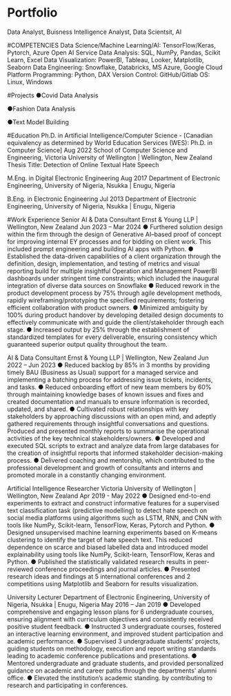 # Portfolio
Data Analyst, Buisness Intelligence Analyst, Data Scientsit, AI

#COMPETENCIES
Data Science/Machine Learning/AI: TensorFlow/Keras, Pytorch, Azure Open AI Service
Data Analysis: SQL, NumPy, Pandas, Scikit Learn, Excel
Data Visualization: PowerBI, Tableau, Looker, Matplotlib, Seaborn
Data Engineering: Snowflake, Databricks, MS Azure, Google Cloud Platform
Programming: Python, DAX
Version Control: GitHub/Gitlab
OS: Linux, Windows

#Projects
●Covid Data Analysis

●Fashion Data Analysis

●Text Model Building


#Education
Ph.D. in Artificial Intelligence/Computer Science - [Canadian equivalency as determined by World Education Services (WES):  Ph.D. in Computer Science]	Aug 2022
School of Computer Science and Engineering, Victoria University of Wellington | Wellington, New Zealand
Thesis Title: Detection of Online Textual Hate Speech

M.Eng. in Digital Electronic Engineering 	Aug 2017
Department of Electronic Engineering, University of Nigeria, Nsukka | Enugu, Nigeria

B.Eng. in Electronic Engineering 	Jul 2013
Department of Electronic Engineering, University of Nigeria, Nsukka | Enugu, Nigeria 


#Work Experience
Senior AI & Data Consultant
Ernst & Young LLP | Wellington, New Zealand	Jun 2023 – Mar 2024
●	Furthered solution design within the firm through the design of Generative AI–based proof of concept for improving internal EY processes and for bidding on client work. This included prompt engineering and building AI apps with Python.
●	Established the data-driven capabilities of a client organization through the definition, design, implementation, and testing of metrics and visual reporting build for multiple insightful Operation and Management PowerBI dashboards under stringent time constraints; which included the inaugural integration of diverse data sources on Snowflake
●	Reduced rework in the product development process by 75% through agile development methods, rapidly wireframing/prototyping the specified requirements; fostering efficient collaboration with product owners.
●	Minimized ambiguity by 100% during product handover by developing detailed design documents to effectively communicate with and guide the client/stakeholder through each stage.
●	Increased output by 25% through the establishment of standardized templates for every deliverable, ensuring consistency which guaranteed superior output quality throughout the team.

AI & Data Consultant
Ernst & Young LLP | Wellington, New Zealand	Jun 2022 – Jun 2023
●	Reduced backlog by 85% in 3 months by providing timely BAU (Business as Usual) support for a managed service and implementing a batching process for addressing issue tickets, incidents, and tasks.
●	Reduced onboarding effort of new team members by 60% through maintaining knowledge bases of known issues and fixes and created documentation and manuals to ensure information is recorded, updated, and shared.
●	Cultivated robust relationships with key stakeholders by approaching discussions with an open mind, and adeptly gathered requirements through insightful conversations and questions. Produced and presented monthly reports to summarise the operational activities of the key technical stakeholders/owners. 
●	Developed and executed SQL scripts to extract and analyze data from large databases for the creation of insightful reports that informed stakeholder decision-making process.
●	Delivered coaching and mentorship, which contributed to the professional development and growth of consultants and interns and promoted morale in a constantly changing environment. 


Artificial Intelligence Researcher 
Victoria University of Wellington | Wellington, New Zealand 	Apr 2019 - May 2022
●	Designed end-to-end experiments to extract and construct informative features for a supervised text classification task (predictive modelling) to detect hate speech on social media platforms using algorithms such as LSTM, RNN, and CNN with tools like NumPy, Scikit-learn, TensorFlow, Keras, Pytorch and Python.
●	Designed unsupervised machine learning experiments based on K-means clustering to identify the target of hate speech text. This reduced dependence on scarce and biased labelled data and introduced model explainability using tools like NumPy, Scikit-learn, TensorFlow, Keras and Python.
●	Published the statistically validated research results in peer-reviewed conference proceedings and journal articles.
●	Presented research ideas and findings at 5 international conferences and 2 competitions using Matplotlib and Seaborn for results visualization.

University Lecturer
Department of Electronic Engineering, University of Nigeria, Nsukka | Enugu, Nigeria	May 2016 – Jan 2019
●	Developed comprehensive and engaging lesson plans for 6 undergraduate courses, ensuring alignment with curriculum objectives and consistently received positive student feedback.
●	Instructed 3 undergraduate courses, fostered an interactive learning environment, and improved student participation and academic performance.
●	Supervised 3 undergraduate students' projects, guiding students on methodology, execution and report writing standards leading to academic conference publications and presentations.
●	Mentored undergraduate and graduate students, and provided personalized guidance on academic and career paths through the departments' alumni office.
●	Elevated the institution’s academic standing. by contributing to research and participating in conferences.
